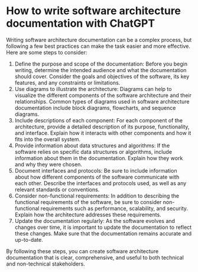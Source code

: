 # How to write software architecture documentation with ChatGPT

Writing software architecture documentation can be a complex process, but following a few best practices can make the task easier and more effective. Here are some steps to consider:

1. Define the purpose and scope of the documentation: Before you begin writing, determine the intended audience and what the documentation should cover. Consider the goals and objectives of the software, its key features, and any constraints or limitations.
2. Use diagrams to illustrate the architecture: Diagrams can help to visualize the different components of the software architecture and their relationships. Common types of diagrams used in software architecture documentation include block diagrams, flowcharts, and sequence diagrams.
3. Include descriptions of each component: For each component of the architecture, provide a detailed description of its purpose, functionality, and interface. Explain how it interacts with other components and how it fits into the overall system.
4. Provide information about data structures and algorithms: If the software relies on specific data structures or algorithms, include information about them in the documentation. Explain how they work and why they were chosen.
5. Document interfaces and protocols: Be sure to include information about how different components of the software communicate with each other. Describe the interfaces and protocols used, as well as any relevant standards or conventions.
6. Consider non-functional requirements: In addition to describing the functional requirements of the software, be sure to consider non-functional requirements such as performance, scalability, and security. Explain how the architecture addresses these requirements.
7. Update the documentation regularly: As the software evolves and changes over time, it is important to update the documentation to reflect these changes. Make sure that the documentation remains accurate and up-to-date.
    
By following these steps, you can create software architecture documentation that is clear, comprehensive, and useful to both technical and non-technical stakeholders.



